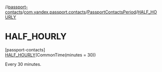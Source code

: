 //[passport-contacts](../../../../index.md)/[com.yandex.passport.contacts](../../index.md)/[PassportContactsPeriod](../index.md)/[HALF_HOURLY](index.md)

# HALF_HOURLY

[passport-contacts]\
[HALF_HOURLY](index.md)(CommonTime(minutes = 30))

Every 30 minutes.
